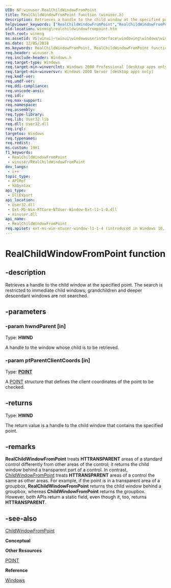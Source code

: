 ```yaml
---
UID: NF:winuser.RealChildWindowFromPoint
title: RealChildWindowFromPoint function (winuser.h)
description: Retrieves a handle to the child window at the specified point. The search is restricted to immediate child windows; grandchildren and deeper descendant windows are not searched.
helpviewer_keywords: ["RealChildWindowFromPoint","RealChildWindowFromPoint function [Windows and Messages]","_win32_RealChildWindowFromPoint","_win32_realchildwindowfrompoint_cpp","winmsg.realchildwindowfrompoint","winui._win32_realchildwindowfrompoint","winuser/RealChildWindowFromPoint"]
old-location: winmsg\realchildwindowfrompoint.htm
tech.root: winmsg
ms.assetid: VS|winui|~\winui\windowsuserinterface\windowing\windows\windowreference\windowfunctions\realchildwindowfrompoint.htm
ms.date: 12/05/2018
ms.keywords: RealChildWindowFromPoint, RealChildWindowFromPoint function [Windows and Messages], _win32_RealChildWindowFromPoint, _win32_realchildwindowfrompoint_cpp, winmsg.realchildwindowfrompoint, winui._win32_realchildwindowfrompoint, winuser/RealChildWindowFromPoint
req.header: winuser.h
req.include-header: Windows.h
req.target-type: Windows
req.target-min-winverclnt: Windows 2000 Professional [desktop apps only]
req.target-min-winversvr: Windows 2000 Server [desktop apps only]
req.kmdf-ver: 
req.umdf-ver: 
req.ddi-compliance: 
req.unicode-ansi: 
req.idl: 
req.max-support: 
req.namespace: 
req.assembly: 
req.type-library: 
req.lib: User32.lib
req.dll: User32.dll
req.irql: 
targetos: Windows
req.typenames: 
req.redist: 
ms.custom: 19H1
f1_keywords:
 - RealChildWindowFromPoint
 - winuser/RealChildWindowFromPoint
dev_langs:
 - c++
topic_type:
 - APIRef
 - kbSyntax
api_type:
 - DllExport
api_location:
 - User32.dll
 - Ext-MS-Win-RTCore-NTUser-Window-Ext-l1-1-0.dll
 - minuser.dll
api_name:
 - RealChildWindowFromPoint
req.apiset: ext-ms-win-ntuser-window-l1-1-4 (introduced in Windows 10, version 10.0.14393)
---
```


# RealChildWindowFromPoint function


## -description

Retrieves a handle to the child window at the specified point. The search is restricted to immediate child windows; grandchildren and deeper descendant windows are not searched.

## -parameters

### -param hwndParent [in]

Type: <b>HWND</b>

A handle to the window whose child is to be retrieved.

### -param ptParentClientCoords [in]

Type: <b><a href="/windows/win32/api/windef/ns-windef-point">POINT</a></b>

A <a href="/windows/win32/api/windef/ns-windef-point">POINT</a> structure that defines the client coordinates of the point to be checked.

## -returns

Type: <b>HWND</b>

The return value is a handle to the child window that contains the specified point.

## -remarks

<b>RealChildWindowFromPoint</b> treats <b>HTTRANSPARENT</b> areas of a standard control differently from other areas of the control; it returns the child window behind a transparent part of a control. In contrast, <a href="/windows/desktop/api/winuser/nf-winuser-childwindowfrompoint">ChildWindowFromPoint</a> treats <b>HTTRANSPARENT</b> areas of a control the same as other areas. For example, if the point is in a transparent area of a groupbox, <b>RealChildWindowFromPoint</b> returns the child window behind a groupbox, whereas <b>ChildWindowFromPoint</b> returns the groupbox. However, both APIs return a static field, even though it, too, returns <b>HTTRANSPARENT</b>.

## -see-also

<a href="/windows/desktop/api/winuser/nf-winuser-childwindowfrompoint">ChildWindowFromPoint</a>



<b>Conceptual</b>



<b>Other Resources</b>



<a href="/windows/win32/api/windef/ns-windef-point">POINT</a>



<b>Reference</b>



<a href="/windows/desktop/winmsg/windows">Windows</a>
